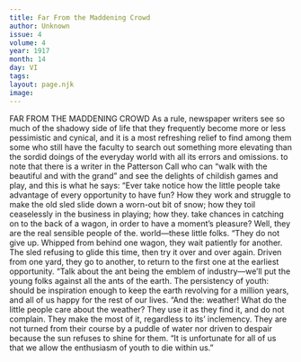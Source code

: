 ```yaml
---
title: Far From the Maddening Crowd
author: Unknown
issue: 4
volume: 4
year: 1917
month: 14
day: VI
tags:
layout: page.njk
image:
---
```

FAR FROM THE MADDENING CROWD    As a rule, newspaper writers see so much of the shadowy side of life that they frequently become more or less pessimistic and cynical, and it is a most refreshing relief to find among them some who still have the faculty to search out something more elevating than the sordid doings of the everyday world with all its errors and omissions. to note that there is a writer in the Patterson Call who can “walk with the beautiful and with the grand” and see the delights of childish games and play, and this is what he says:       “Ever take notice how the little people take advantage of every opportunity to have fun? How they work and struggle to make the old sled slide down a worn-out bit of snow; how they toil ceaselessly in the business in playing; how they. take chances in catching on to the back of a wagon, in order to have a moment’s pleasure? Well, they are the real sensible people of the. world—these little folks.       “They do not give up. Whipped from behind one wagon, they wait patiently for another. The sled refusing to glide this time, then try it over and over again. Driven from one yard, they go to another, to return to the first one at the earliest opportunity.       “Talk about the ant being the emblem of industry—we’ll put the young folks against all the ants of the earth. The persistency of youth: should be inspiration enough to keep the earth revolving for a million years, and all of us happy for the rest of our lives.       “And the: weather! What do the little people care about the weather? They use it as they find it, and do not complain. They make the most of it, regardless to its’ inclemency. They are not turned from their course by a puddle of water nor driven to despair because the sun refuses to shine for them.       “It is unfortunate for all of us that we allow the enthusiasm of youth to die within us.”

